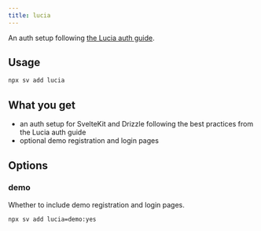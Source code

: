 ```yaml
---
title: lucia
---
```


An auth setup following [the Lucia auth guide](https://lucia-auth.com/).

## Usage

```sh
npx sv add lucia
```

## What you get

- an auth setup for SvelteKit and Drizzle following the best practices from the Lucia auth guide
- optional demo registration and login pages

## Options

### demo

Whether to include demo registration and login pages.

```sh
npx sv add lucia=demo:yes
```

